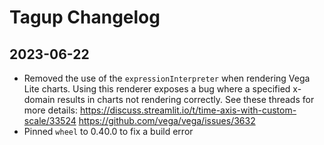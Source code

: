 # Tagup Changelog

## 2023-06-22
- Removed the use of the `expressionInterpreter` when rendering Vega Lite charts. Using this renderer exposes a bug where a specified x-domain results in charts not rendering correctly. See these threads for more details: https://discuss.streamlit.io/t/time-axis-with-custom-scale/33524 https://github.com/vega/vega/issues/3632
- Pinned `wheel` to 0.40.0 to fix a build error
